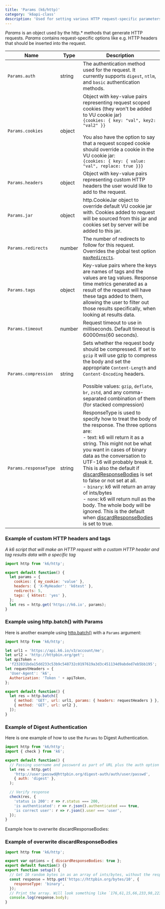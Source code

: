 ```yaml
---
title: 'Params (k6/http)'
category: 'k6api-class'
description: 'Used for setting various HTTP request-specific parameters such as headers, cookies, etc.'
---
```


_Params_ is an object used by the http.\* methods that generate HTTP requests. _Params_ contains request-specific options like e.g. HTTP headers that should be inserted into the request.

| Name                  | Type   | Description                                                                                                                                                                                                                                                                                                                                                                                                                                                                                                                                                                                       |
| --------------------- | ------ | ------------------------------------------------------------------------------------------------------------------------------------------------------------------------------------------------------------------------------------------------------------------------------------------------------------------------------------------------------------------------------------------------------------------------------------------------------------------------------------------------------------------------------------------------------------------------------------------------- |
| `Params.auth`         | string | The authentication method used for the request. It currently supports `digest`, `ntlm`, and `basic` authentication methods.                                                                                                                                                                                                                                                                                                                                                                                                                                                                       |
| `Params.cookies`      | object | Object with key-value pairs representing request scoped cookies (they won't be added to VU cookie jar)<br />`{cookies: { key: "val", key2: "val2" }}`<br /><br />You also have the option to say that a request scoped cookie should override a cookie in the VU cookie jar:<br />`{cookies: { key: { value: "val", replace: true }}}`                                                                                                                                                                                                                                                            |
| `Params.headers`      | object | Object with key-value pairs representing custom HTTP headers the user would like to add to the request.                                                                                                                                                                                                                                                                                                                                                                                                                                                                                           |
| `Params.jar`          | object | http.CookieJar object to override default VU cookie jar with. Cookies added to request will be sourced from this jar and cookies set by server will be added to this jar.                                                                                                                                                                                                                                                                                                                                                                                                                         |
| `Params.redirects`    | number | The number of redirects to follow for this request. Overrides the global test option [`maxRedirects`](/using-k6/options).                                                                                                                                                                                                                                                                                                                                                                                                                                                                         |
| `Params.tags`         | object | Key-value pairs where the keys are names of tags and the values are tag values. Response time metrics generated as a result of the request will have these tags added to them, allowing the user to filter out those results specifically, when looking at results data.                                                                                                                                                                                                                                                                                                                          |
| `Params.timeout`      | number | Request timeout to use in milliseconds. Default timeout is 60000ms(60 seconds).                                                                                                                                                                                                                                                                                                                                                                                                                                                                                                                                   |
| `Params.compression`  | string | Sets whether the request body should be compressed. If set to `gzip` it will use gzip to compress the body and set the appropriate `Content-Length` and `Content-Encoding` headers.<br /><br />Possible values: `gzip`, `deflate`, `br`, `zstd`, and any comma-separated combination of them (for stacked compression)                                                                                                                                                                                                                                                                            |
| `Params.responseType` | string | ResponseType is used to specify how to treat the body of the response. The three options are:<br />- text: k6 will return it as a string. This might not be what you want in cases of binary data as the conversation to UTF-16 will probably break it. This is also the default if<br />[discardResponseBodies](/using-k6/options) is set to false or not set at all.<br />- `binary`: k6 will return an array of ints/bytes<br />- `none`: k6 will return null as the body. The whole body will be ignored. This is the default when [discardResponseBodies](/using-k6/options) is set to true. |

### Example of custom HTTP headers and tags

_A k6 script that will make an HTTP request with a custom HTTP header and tag results data with a specific tag_

<div class="code-group" data-props='{"labels": []}'>

```js
import http from 'k6/http';

export default function() {
  let params = {
    cookies: { my_cookie: 'value' },
    headers: { 'X-MyHeader': 'k6test' },
    redirects: 5,
    tags: { k6test: 'yes' },
  };
  let res = http.get('https://k6.io', params);
}
```

</div>

### Example using http.batch() with Params

Here is another example using [http.batch()](/javascript-api/k6-http/batch-requests) with a `Params` argument:

<div class="code-group" data-props='{"labels": []}'>

```js
import http from 'k6/http';

let url1 = 'https://api.k6.io/v3/account/me';
let url2 = 'http://httpbin.org/get';
let apiToken =
  'f232831bda15dd233c53b9c548732c0197619a3d3c451134d9abded7eb5bb195';
let requestHeaders = {
  'User-Agent': 'k6',
  Authorization: 'Token ' + apiToken,
};

export default function() {
  let res = http.batch([
    { method: 'GET', url: url1, params: { headers: requestHeaders } },
    { method: 'GET', url: url2 },
  ]);
}
```

</div>

### Example of Digest Authentication

Here is one example of how to use the `Params` to Digest Authentication.

<div class="code-group" data-props='{"labels": []}'>

```js
import http from 'k6/http';
import { check } from 'k6';

export default function() {
  // Passing username and password as part of URL plus the auth option will authenticate using HTTP Digest authentication
  let res = http.get(
    'http://user:passwd@httpbin.org/digest-auth/auth/user/passwd',
    { auth: 'digest' },
  );

  // Verify response
  check(res, {
    'status is 200': r => r.status === 200,
    'is authenticated': r => r.json().authenticated === true,
    'is correct user': r => r.json().user === 'user',
  });
}
```

</div>
Example how to overwrite discardResponseBodies:

### Example of overwrite discardResponseBodies

<div class="code-group" data-props='{"labels": []}'>

```js
import http from 'k6/http';

export var options = { discardResponseBodies: true };
export default function() {}
export function setup() {
  // Get 10 random bytes in as an array of ints/bytes, without the responseType the body will be null
  const response = http.get('https://httpbin.org/bytes/10', {
    responseType: 'binary',
  });
  // Print the array. Will look something like `176,61,15,66,233,98,223,196,43,1`
  console.log(response.body);
}
```

</div>
